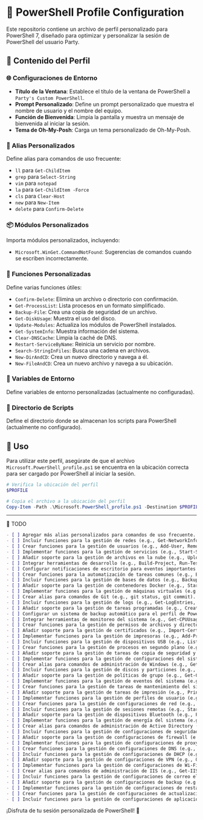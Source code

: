 # 🎨 PowerShell Profile Configuration

Este repositorio contiene un archivo de perfil personalizado para PowerShell 7, diseñado para optimizar y personalizar la sesión de PowerShell del usuario Party.

## 📄 Contenido del Perfil

### 🌐 Configuraciones de Entorno

- **Título de la Ventana**: Establece el título de la ventana de PowerShell a `Party's Custom PowerShell`.
- **Prompt Personalizado**: Define un prompt personalizado que muestra el nombre de usuario y el nombre del equipo.
- **Función de Bienvenida**: Limpia la pantalla y muestra un mensaje de bienvenida al iniciar la sesión.
- **Tema de Oh-My-Posh**: Carga un tema personalizado de Oh-My-Posh.

### 📝 Alias Personalizados

Define alias para comandos de uso frecuente:

- `ll` para `Get-ChildItem`
- `grep` para `Select-String`
- `vim` para `notepad`
- `la` para `Get-ChildItem -Force`
- `cls` para `Clear-Host`
- `new` para `New-Item`
- `delete` para `Confirm-Delete`

### 📦 Módulos Personalizados

Importa módulos personalizados, incluyendo:

- `Microsoft.WinGet.CommandNotFound`: Sugerencias de comandos cuando se escriben incorrectamente.

### 🔧 Funciones Personalizadas

Define varias funciones útiles:

- `Confirm-Delete`: Elimina un archivo o directorio con confirmación.
- `Get-ProcessList`: Lista procesos en un formato simplificado.
- `Backup-File`: Crea una copia de seguridad de un archivo.
- `Get-DiskUsage`: Muestra el uso del disco.
- `Update-Modules`: Actualiza los módulos de PowerShell instalados.
- `Get-SystemInfo`: Muestra información del sistema.
- `Clear-DNSCache`: Limpia la caché de DNS.
- `Restart-ServiceByName`: Reinicia un servicio por nombre.
- `Search-StringInFiles`: Busca una cadena en archivos.
- `New-DirAndCD`: Crea un nuevo directorio y navega a él.
- `New-FileAndCD`: Crea un nuevo archivo y navega a su ubicación.

### 🌱 Variables de Entorno

Define variables de entorno personalizadas (actualmente no configuradas).

### 📂 Directorio de Scripts

Define el directorio donde se almacenan los scripts para PowerShell (actualmente no configurado).

## 🚀 Uso

Para utilizar este perfil, asegúrate de que el archivo `Microsoft.PowerShell_profile.ps1` se encuentra en la ubicación correcta para ser cargado por PowerShell al iniciar la sesión.

```powershell
# Verifica la ubicación del perfil
$PROFILE

# Copia el archivo a la ubicación del perfil
Copy-Item -Path .\Microsoft.PowerShell_profile.ps1 -Destination $PROFILE
```
---
📝 TODO
```markdown
- [ ] Agregar más alias personalizados para comandos de uso frecuente.
- [ ] Incluir funciones para la gestión de redes (e.g., Get-NetworkInfo, Test-InternetConnection).
- [ ] Crear funciones para la gestión de usuarios (e.g., Add-User, Remove-User).
- [ ] Implementar funciones para la gestión de servicios (e.g., Start-ServiceByName, Stop-ServiceByName).
- [ ] Añadir soporte para la gestión de archivos en la nube (e.g., Upload-ToCloud, Download-FromCloud).
- [ ] Integrar herramientas de desarrollo (e.g., Build-Project, Run-Tests).
- [ ] Configurar notificaciones de escritorio para eventos importantes.
- [ ] Crear funciones para la automatización de tareas comunes (e.g., Backup-System, Clean-TempFiles).
- [ ] Incluir funciones para la gestión de bases de datos (e.g., Backup-Database, Restore-Database).
- [ ] Añadir soporte para la gestión de contenedores Docker (e.g., Start-Container, Stop-Container).
- [ ] Implementar funciones para la gestión de máquinas virtuales (e.g., Start-VM, Stop-VM).
- [ ] Crear alias para comandos de Git (e.g., git status, git commit).
- [ ] Incluir funciones para la gestión de logs (e.g., Get-LogEntries, Clear-Logs).
- [ ] Añadir soporte para la gestión de tareas programadas (e.g., Create-ScheduledTask, Remove-ScheduledTask).
- [ ] Configurar un sistema de backup automático para el perfil de PowerShell.
- [ ] Integrar herramientas de monitoreo del sistema (e.g., Get-CPUUsage, Get-MemoryUsage).
- [ ] Crear funciones para la gestión de permisos de archivos y directorios.
- [ ] Añadir soporte para la gestión de certificados (e.g., Import-Certificate, Export-Certificate).
- [ ] Implementar funciones para la gestión de impresoras (e.g., Add-Printer, Remove-Printer).
- [ ] Incluir funciones para la gestión de dispositivos USB (e.g., List-USBDevices, Eject-USBDevice).
- [ ] Crear funciones para la gestión de procesos en segundo plano (e.g., Start-BackgroundProcess, Stop-BackgroundProcess).
- [ ] Añadir soporte para la gestión de tareas de copia de seguridad y restauración.
- [ ] Implementar funciones para la gestión de configuraciones del sistema (e.g., Get-SystemConfig, Set-SystemConfig).
- [ ] Crear alias para comandos de administración de Windows (e.g., Get-WindowsFeature, Install-WindowsFeature).
- [ ] Incluir funciones para la gestión de discos y particiones (e.g., Get-DiskInfo, Format-Disk).
- [ ] Añadir soporte para la gestión de políticas de grupo (e.g., Get-GPO, Set-GPO).
- [ ] Implementar funciones para la gestión de eventos del sistema (e.g., Get-EventLog, Clear-EventLog).
- [ ] Crear funciones para la gestión de tareas de mantenimiento del sistema (e.g., Run-DiskCleanup, Run-Defrag).
- [ ] Añadir soporte para la gestión de tareas de impresión (e.g., Print-Document, Cancel-PrintJob).
- [ ] Implementar funciones para la gestión de perfiles de usuario (e.g., Export-UserProfile, Import-UserProfile).
- [ ] Crear funciones para la gestión de configuraciones de red (e.g., Set-NetworkConfig, Get-NetworkConfig).
- [ ] Incluir funciones para la gestión de sesiones remotas (e.g., Start-RemoteSession, Stop-RemoteSession).
- [ ] Añadir soporte para la gestión de dispositivos Bluetooth (e.g., Pair-BluetoothDevice, Remove-BluetoothDevice).
- [ ] Implementar funciones para la gestión de energía del sistema (e.g., Get-PowerPlan, Set-PowerPlan).
- [ ] Crear alias para comandos de administración de Active Directory (e.g., Get-ADUser, New-ADUser).
- [ ] Incluir funciones para la gestión de configuraciones de seguridad (e.g., Get-SecurityConfig, Set-SecurityConfig).
- [ ] Añadir soporte para la gestión de configuraciones de firewall (e.g., Get-FirewallRule, Set-FirewallRule).
- [ ] Implementar funciones para la gestión de configuraciones de proxy (e.g., Get-ProxyConfig, Set-ProxyConfig).
- [ ] Crear funciones para la gestión de configuraciones de DNS (e.g., Get-DNSConfig, Set-DNSConfig).
- [ ] Incluir funciones para la gestión de configuraciones de DHCP (e.g., Get-DHCPConfig, Set-DHCPConfig).
- [ ] Añadir soporte para la gestión de configuraciones de VPN (e.g., Get-VPNConfig, Set-VPNConfig).
- [ ] Implementar funciones para la gestión de configuraciones de Wi-Fi (e.g., Get-WiFiConfig, Set-WiFiConfig).
- [ ] Crear alias para comandos de administración de IIS (e.g., Get-IISSite, Start-IISSite).
- [ ] Incluir funciones para la gestión de configuraciones de correo electrónico (e.g., Get-EmailConfig, Set-EmailConfig).
- [ ] Añadir soporte para la gestión de configuraciones de backup (e.g., Get-BackupConfig, Set-BackupConfig).
- [ ] Implementar funciones para la gestión de configuraciones de restauración (e.g., Get-RestoreConfig, Set-RestoreConfig).
- [ ] Crear funciones para la gestión de configuraciones de actualización del sistema (e.g., Get-UpdateConfig, Set-UpdateConfig).
- [ ] Incluir funciones para la gestión de configuraciones de aplicaciones (e.g., Get-AppConfig, Set-AppConfig).
```

¡Disfruta de tu sesión personalizada de PowerShell! 🎉